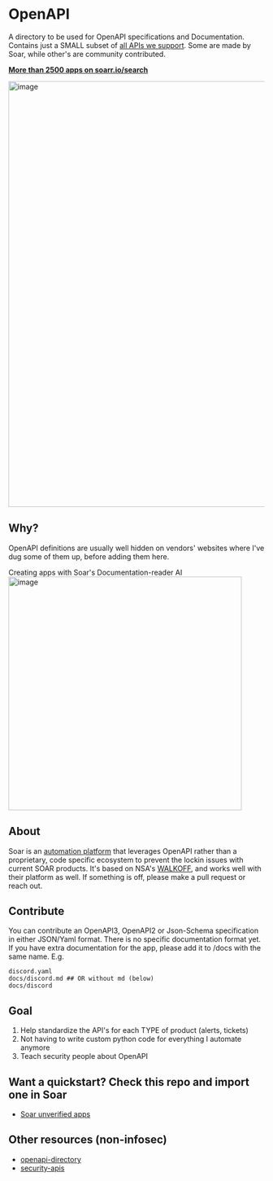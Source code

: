# OpenAPI
A directory to be used for OpenAPI specifications and Documentation. Contains just a SMALL subset of [all APIs we support](https://soarr.io/search). Some are made by Soar, while other's are community contributed.

**[More than 2500 apps on soarr.io/search](https://soarr.io/search)**

<img width="837" alt="image" src="https://github.com/Shashankgupta200/Soar/tree/main/openapi-apps/assets/5719530/b7338d51-35bc-4f76-8daf-5d7b44c5ce17">

## Why?
OpenAPI definitions are usually well hidden on vendors' websites where I've dug some of them up, before adding them here.

Creating apps with Soar's Documentation-reader AI
<img width="459" alt="image" src="https://github.com/user-attachments/assets/f0b92c40-486a-4222-80bb-93f2f2f948f1">

## About
Soar is an [automation platform](https://soarr.io) that leverages OpenAPI rather than a proprietary, code specific ecosystem to prevent the lockin issues with current SOAR products. It's based on NSA's [WALKOFF](https://github.com/nsacyber/walkoff), and works well with their platform as well. If something is off, please make a pull request or reach out.

## Contribute
You can contribute an OpenAPI3, OpenAPI2 or Json-Schema specification in either JSON/Yaml format. There is no specific documentation format yet. If you have extra documentation for the app, please add it to /docs with the same name. E.g.
```
discord.yaml
docs/discord.md ## OR without md (below)
docs/discord
```

## Goal
1. Help standardize the API's for each TYPE of product (alerts, tickets)
2. Not having to write custom python code for everything I automate anymore
3. Teach security people about OpenAPI

## Want a quickstart? Check this repo and import one in Soar
* [Soar unverified apps](https://github.com/frikky/security-openapi-unverified)

## Other resources (non-infosec)
* [openapi-directory](https://opencollective.com/openapi-directory)
* [security-apis](https://github.com/deralexxx/security-apis)

